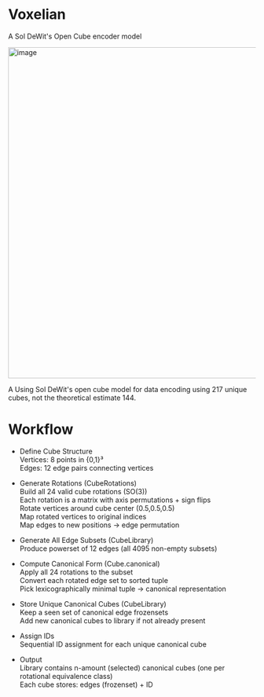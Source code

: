 # Voxelian
A Sol DeWit's Open Cube encoder model


<img width="942" height="674" alt="image" src="https://github.com/user-attachments/assets/03fbc275-7238-4904-9a46-62a4b357be37" />

A Using Sol DeWit's open cube model for data encoding using 217 unique cubes, not the theoretical estimate 144.

# Workflow
- Define Cube Structure  
    Vertices: 8 points in {0,1}³  
    Edges: 12 edge pairs connecting vertices  

- Generate Rotations (CubeRotations)  
    Build all 24 valid cube rotations (SO(3))  
    Each rotation is a matrix with axis permutations + sign flips  
    Rotate vertices around cube center (0.5,0.5,0.5)  
    Map rotated vertices to original indices  
    Map edges to new positions → edge permutation  

- Generate All Edge Subsets (CubeLibrary)  
    Produce powerset of 12 edges (all 4095 non-empty subsets)  
    
- Compute Canonical Form (Cube.canonical)  
    Apply all 24 rotations to the subset  
    Convert each rotated edge set to sorted tuple  
    Pick lexicographically minimal tuple → canonical representation  

- Store Unique Canonical Cubes (CubeLibrary)  
    Keep a seen set of canonical edge frozensets  
    Add new canonical cubes to library if not already present  

- Assign IDs  
    Sequential ID assignment for each unique canonical cube  

- Output  
    Library contains n-amount (selected) canonical cubes (one per rotational equivalence class)  
    Each cube stores: edges (frozenset) + ID  

